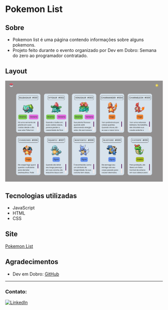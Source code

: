 # Pokemon List
 
## Sobre
- Pokemon list é uma página contendo informações sobre alguns pokemons.
- Projeto feito durante o evento organizado por Dev em Dobro: Semana do zero ao programador contratado.

## Layout 
![Windows](https://github.com/Alan-oliveir/Pokemon_List/blob/main/src/images/img-pokemon-list.png)

## Tecnologias utilizadas
- JavaScript
- HTML
- CSS

## Site
[Pokemon List](https://alan-oliveir.github.io/Pokemon_List/)

## Agradecimentos
- Dev em Dobro: [GitHub](https://github.com/devemdobro) 

---   

### Contato:  
[![LinkedIn](https://img.shields.io/badge/LinkedIn-0077B5?style=for-the-badge&logo=linkedin&logoColor=white)](https://www.linkedin.com/in/alan-ogoncalves)

